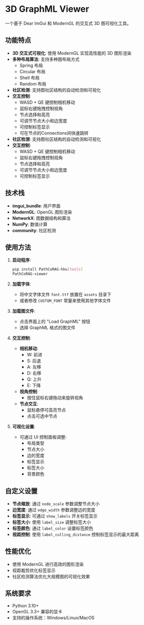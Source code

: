# 3D GraphML Viewer

一个基于 Dear ImGui 和 ModernGL 的交互式 3D 图可视化工具。

## 功能特点

- **3D 交互式可视化**: 使用 ModernGL 实现高性能的 3D 图形渲染
- **多种布局算法**: 支持多种图布局方式
  - Spring 布局
  - Circular 布局
  - Shell 布局
  - Random 布局
- **社区检测**: 支持图社区结构的自动检测和可视化
- **交互控制**:
  - WASD + QE 键控制相机移动
  - 鼠标右键拖拽控制视角
  - 节点选择和高亮
  - 可调节节点大小和边宽度
  - 可控制标签显示
  - 可在节点的Connections间快速跳转
- **社区检测**: 支持图社区结构的自动检测和可视化
- **交互控制**:
  - WASD + QE 键控制相机移动
  - 鼠标右键拖拽控制视角
  - 节点选择和高亮
  - 可调节节点大小和边宽度
  - 可控制标签显示

## 技术栈

- **imgui_bundle**: 用户界面
- **ModernGL**: OpenGL 图形渲染
- **NetworkX**: 图数据结构和算法
- **NumPy**: 数值计算
- **community**: 社区检测

## 使用方法

1. **启动程序**:
   ```bash
   pip install PathCoRAG-hku[tools]
   PathCoRAG-viewer
   ```

2. **加载字体**:
   - 将中文字体文件 `font.ttf` 放置在 `assets` 目录下
   - 或者修改 `CUSTOM_FONT` 常量来使用其他字体文件

3. **加载图文件**:
   - 点击界面上的 "Load GraphML" 按钮
   - 选择 GraphML 格式的图文件

4. **交互控制**:
   - **相机移动**:
     - W: 前进
     - S: 后退
     - A: 左移
     - D: 右移
     - Q: 上升
     - E: 下降
   - **视角控制**:
     - 按住鼠标右键拖动来旋转视角
   - **节点交互**:
     - 鼠标悬停可高亮节点
     - 点击可选中节点

5. **可视化设置**:
   - 可通过 UI 控制面板调整:
     - 布局类型
     - 节点大小
     - 边的宽度
     - 标签显示
     - 标签大小
     - 背景颜色

## 自定义设置

- **节点缩放**: 通过 `node_scale` 参数调整节点大小
- **边宽度**: 通过 `edge_width` 参数调整边的宽度
- **标签显示**: 可通过 `show_labels` 开关标签显示
- **标签大小**: 使用 `label_size` 调整标签大小
- **标签颜色**: 通过 `label_color` 设置标签颜色
- **视距控制**: 使用 `label_culling_distance` 控制标签显示的最大距离

## 性能优化

- 使用 ModernGL 进行高效的图形渲染
- 视距裁剪优化标签显示
- 社区检测算法优化大规模图的可视化效果

## 系统要求

- Python 3.10+
- OpenGL 3.3+ 兼容的显卡
- 支持的操作系统：Windows/Linux/MacOS
